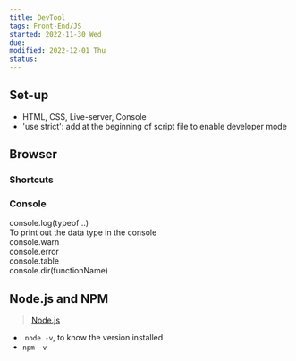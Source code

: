 ```yaml
---
title: DevTool
tags: Front-End/JS
started: 2022-11-30 Wed
due: 
modified: 2022-12-01 Thu
status: 
---
```

## Set-up
- HTML, CSS, Live-server, Console
- 'use strict': add at the beginning of script file to enable developer mode
## Browser
### Shortcuts
### Console
console.log(typeof ..)  
	To print out the data type in the console  
console.warn  
console.error  
console.table  
console.dir(functionName)
## Node.js and NPM
>[Node.js](https://nodejs.org)

-  `node -v`, to know the version installed
- `npm -v` 